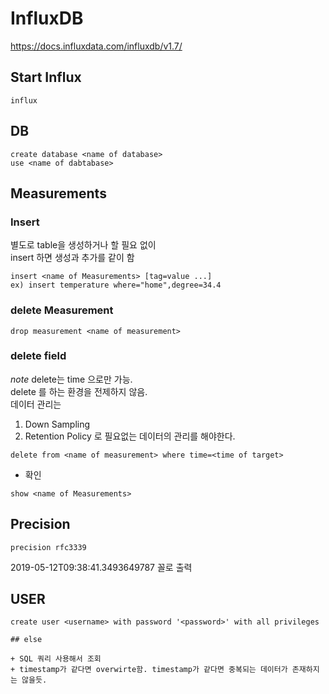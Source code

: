 # InfluxDB
https://docs.influxdata.com/influxdb/v1.7/

## Start Influx

```
influx
```


## DB

```
create database <name of database>
use <name of dabtabase>
```

## Measurements


### Insert 

별도로 table을 생성하거나 할 필요 없이  
insert 하면 생성과 추가를 같이 함

```
insert <name of Measurements> [tag=value ...]
ex) insert temperature where="home",degree=34.4
```

### delete Measurement

```
drop measurement <name of measurement>
```

### delete field

*note* delete는 time 으로만 가능.  
delete 를 하는 환경을 전제하지 않음.  
데이터 관리는  
1. Down Sampling
2. Retention Policy
로 필요없는 데이터의 관리를 해야한다. 

```
delete from <name of measurement> where time=<time of target>
```

+ 확인

```
show <name of Measurements>
```

## Precision

```
precision rfc3339
```
2019-05-12T09:38:41.3493649787 꼴로 출력


## USER

```
create user <username> with password '<password>' with all privileges

## else

+ SQL 쿼리 사용해서 조회
+ timestamp가 같다면 overwirte함. timestamp가 같다면 중복되는 데이터가 존재하지는 않을듯.


